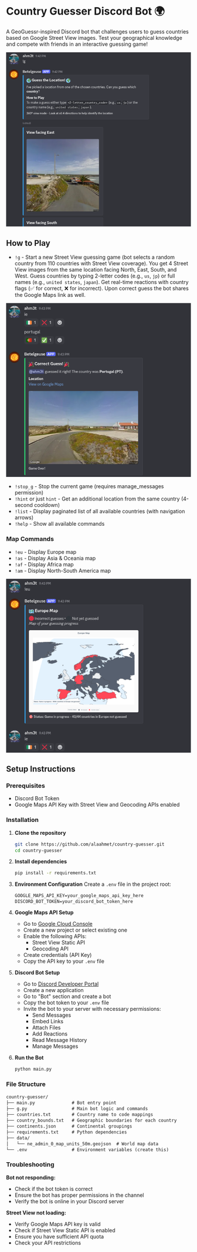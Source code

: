 # Country Guesser Discord Bot 🌍

A GeoGuessr-inspired Discord bot that challenges users to guess countries based on Google Street View images. Test your geographical knowledge and compete with friends in an interactive guessing game!

![Game Start](screenshots/game-start.png)

## How to Play

- `!g` - Start a new Street View guessing game (bot selects a random country from 110 countries with Street View coverage). You get 4 Street View images from the same location facing North, East, South, and West. Guess countries by typing 2-letter codes (e.g., `us`, `jp`) or full names (e.g., `united states`, `japan`). Get real-time reactions with country flags (✅ for correct, ❌ for incorrect). Upon correct guess the bot shares the Google Maps link as well.

![Victory](screenshots/correct-guess.png)


- `!stop_g` - Stop the current game (requires manage_messages permission)
- `!hint` or just `hint` - Get an additional location from the same country (4-second cooldown)
- `!list` - Display paginated list of all available countries (with navigation arrows)
- `!help` - Show all available commands

### Map Commands
- `!eu` - Display Europe map
- `!as` - Display Asia & Oceania map
- `!af` - Display Africa map
- `!am` - Display North-South America map

![Europe Map](screenshots/map.png)


## Setup Instructions

### Prerequisites
- Discord Bot Token
- Google Maps API Key with Street View and Geocoding APIs enabled

### Installation

1. **Clone the repository**
   ```bash
   git clone https://github.com/alaahmet/country-guesser.git
   cd country-guesser
   ```

2. **Install dependencies**
   ```bash
   pip install -r requirements.txt
   ```

3. **Environment Configuration**
   Create a `.env` file in the project root:
   ```env
   GOOGLE_MAPS_API_KEY=your_google_maps_api_key_here
   DISCORD_BOT_TOKEN=your_discord_bot_token_here
   ```

4. **Google Maps API Setup**
   - Go to [Google Cloud Console](https://console.cloud.google.com/)
   - Create a new project or select existing one
   - Enable the following APIs:
     - Street View Static API
     - Geocoding API
   - Create credentials (API Key)
   - Copy the API key to your `.env` file

5. **Discord Bot Setup**
   - Go to [Discord Developer Portal](https://discord.com/developers/applications)
   - Create a new application
   - Go to "Bot" section and create a bot
   - Copy the bot token to your `.env` file
   - Invite the bot to your server with necessary permissions:
     - Send Messages
     - Embed Links
     - Attach Files
     - Add Reactions
     - Read Message History
     - Manage Messages

6. **Run the Bot**
   ```bash
   python main.py
   ```

### File Structure
```
country-guesser/
├── main.py              # Bot entry point
├── g.py                 # Main bot logic and commands
├── countries.txt        # Country name to code mappings
├── country_bounds.txt   # Geographic boundaries for each country
├── continents.json      # Continental groupings
├── requirements.txt     # Python dependencies
├── data/
│   └── ne_admin_0_map_units_50m.geojson  # World map data
└── .env                 # Environment variables (create this)
```

### Troubleshooting

**Bot not responding:**
- Check if the bot token is correct
- Ensure the bot has proper permissions in the channel
- Verify the bot is online in your Discord server

**Street View not loading:**
- Verify Google Maps API key is valid
- Check if Street View Static API is enabled
- Ensure you have sufficient API quota
- Check your API restrictions
